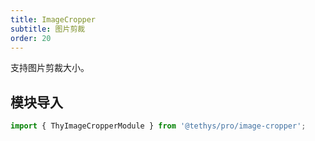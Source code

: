 ```yaml
---
title: ImageCropper
subtitle: 图片剪裁
order: 20
---
```


<alert>支持图片剪裁大小。</alert>

## 模块导入

```ts
import { ThyImageCropperModule } from '@tethys/pro/image-cropper';
```

<examples />
